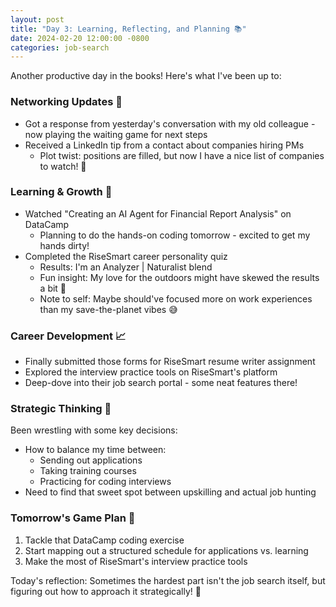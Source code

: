 ```yaml
---
layout: post
title: "Day 3: Learning, Reflecting, and Planning 📚"
date: 2024-02-20 12:00:00 -0800
categories: job-search
---
```


Another productive day in the books! Here's what I've been up to:

### Networking Updates 🤝
* Got a response from yesterday's conversation with my old colleague - now playing the waiting game for next steps
* Received a LinkedIn tip from a contact about companies hiring PMs
  * Plot twist: positions are filled, but now I have a nice list of companies to watch! 👀

### Learning & Growth 🧠
* Watched "Creating an AI Agent for Financial Report Analysis" on DataCamp
  * Planning to do the hands-on coding tomorrow - excited to get my hands dirty!
* Completed the RiseSmart career personality quiz
  * Results: I'm an Analyzer | Naturalist blend
  * Fun insight: My love for the outdoors might have skewed the results a bit 🌲
  * Note to self: Maybe should've focused more on work experiences than my save-the-planet vibes 😅

### Career Development 📈
* Finally submitted those forms for RiseSmart resume writer assignment
* Explored the interview practice tools on RiseSmart's platform
* Deep-dove into their job search portal - some neat features there!

### Strategic Thinking 🎯
Been wrestling with some key decisions:
* How to balance my time between:
  * Sending out applications
  * Taking training courses
  * Practicing for coding interviews
* Need to find that sweet spot between upskilling and actual job hunting

### Tomorrow's Game Plan 📝
1. Tackle that DataCamp coding exercise
2. Start mapping out a structured schedule for applications vs. learning
3. Make the most of RiseSmart's interview practice tools

Today's reflection: Sometimes the hardest part isn't the job search itself, but figuring out how to approach it strategically! 🎯


